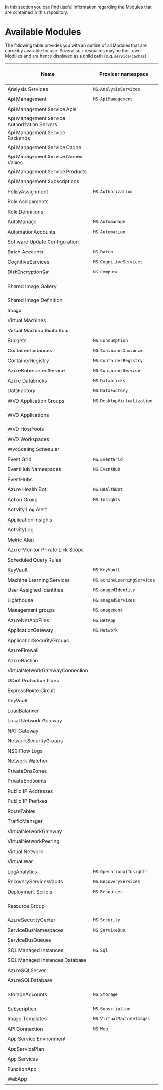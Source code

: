 In this section you can find useful information regarding the Modules that are contained in this repository.

# Available Modules
The following table provides you with an outline of all Modules that are currently available for use. Several sub-resources may be their own Modules and are hence displayed as a child path (e.g. `service/caches`).

| Name | Provider namespace | Resource Type | ARM / Bicep | Deploy |
| ---- | ------------------ | ------------- | ----------- | ------ |
| Analysis Services | `MS.AnalysisServices` | [servers](Microsoft.AnalysisServices/servers) | :heavy_check_mark: / | [Deploy] |
| Api Management | `MS.ApiManagement` | [service](Microsoft.ApiManagement/service) | :heavy_check_mark: / | [Deploy] |
| Api Management Service Apis | | [service/apis](Microsoft.ApiManagement/serviceResources/apis) | :heavy_check_mark: / | [Deploy] |
| Api Management Service Authorization Servers | | [service/authorizationServers](Microsoft.ApiManagement/serviceResources/authorizationServers) | :heavy_check_mark: / | [Deploy] |
| Api Management Service Backends | | [service/backends](Microsoft.ApiManagement/serviceResources/backends) | :heavy_check_mark: / | [Deploy] |
| Api Management Service Cache | | [service/caches](Microsoft.ApiManagement/serviceResources/caches) | :heavy_check_mark: / | [Deploy] |
| Api Management Service Named Values | | [service/namedValues](Microsoft.ApiManagement/serviceResources/namedValues) | :heavy_check_mark: / | [Deploy] |
| Api Management Service Products | | [service/products](Microsoft.ApiManagement/serviceResources/products) | :heavy_check_mark: / | [Deploy] |
| Api Management Subscriptions | | [service/subscriptions](Microsoft.ApiManagement/serviceResources/subscriptions) | :heavy_check_mark: / | [Deploy] |
| PolicyAssignment | `MS.Authorization` | [policyAssignments](Microsoft.Authorization/policyAssignments) | :heavy_check_mark: / | [Deploy] |
| Role Assignments | | [roleAssignments](Microsoft.Authorization/roleAssignments) | :heavy_check_mark: / | [Deploy] |
| Role Definitions | | [roleDefinitions](Microsoft.Authorization/roleDefinitions) | :heavy_check_mark: / | [Deploy] |
| AutoManage | `MS.Automanage` | [accounts](Microsoft.Automanage/accounts) | :heavy_check_mark: / | [Deploy] |
| AutomationAccounts | `MS.Automation` | [automationAccounts](Microsoft.Automation/automationAccounts) | :heavy_check_mark: / | [Deploy] |
| Software Update Configuration | | [automationAccounts/softwareUpdateConfigurations](Microsoft.Automation/automationAccountsResources/softwareUpdateConfigurations) | :heavy_check_mark: / | [Deploy] |
| Batch Accounts | `MS.Batch` | [batchAccounts](Microsoft.Batch/batchAccounts) | :heavy_check_mark: / | [Deploy] |
| CognitiveServices | `MS.CognitiveServices` | [accounts](Microsoft.CognitiveServices/accounts) | :heavy_check_mark: / | [Deploy] |
| DiskEncryptionSet | `MS.Compute` | [diskEncryptionSets](Microsoft.Compute/diskEncryptionSets) | :heavy_check_mark: / | [Deploy] |
| Shared Image Gallery | | [galleries](Microsoft.Compute/galleries) | :heavy_check_mark: / :heavy_check_mark:  | [Deploy] |
| Shared Image Definition | | [galleries/images](Microsoft.Compute/galleriesResources/images) | :heavy_check_mark: / | [Deploy] |
| Image | | [images](Microsoft.Compute/images) | :heavy_check_mark: / | [Deploy] |
| Virtual Machines | | [virtualMachines](Microsoft.Compute/virtualMachines) | :heavy_check_mark: / | [Deploy] |
| Virtual Machine Scale Sets | | [virtualMachineScaleSets](Microsoft.Compute/virtualMachineScaleSets) | :heavy_check_mark: / | [Deploy] |
| Budgets | `MS.Consumption` | [budgets](Microsoft.Consumption/budgets) | :heavy_check_mark: / | [Deploy] |
| ContainerInstances | `MS.ContainerInstance` | [containerGroups](Microsoft.ContainerInstance/containerGroups) | :heavy_check_mark: / | [Deploy] |
| ContainerRegistry | `MS.ContainerRegistry` | [registries](Microsoft.ContainerRegistry/registries) | :heavy_check_mark: / | [Deploy] |
| AzureKubernetesService | `MS.ContainerService` | [managedClusters](Microsoft.ContainerService/managedClusters) | :heavy_check_mark: / | [Deploy] |
| Azure Databricks | `MS.Databricks` | [workspaces](Microsoft.Databricks/workspaces) | :heavy_check_mark: / | [Deploy] |
| DataFactory | `MS.DataFactory` | [factories](Microsoft.DataFactory/factories) | :heavy_check_mark: / | [Deploy] |
| WVD Application Groups | `MS.DesktopVirtualization` | [applicationgroups](Microsoft.DesktopVirtualization/applicationgroups) | :heavy_check_mark: / | [Deploy] |
| WVD Applications | | [applicationGroups/applications](Microsoft.DesktopVirtualization/applicationGroupsResources/applications) | :heavy_check_mark: / :heavy_check_mark:  | [Deploy] |
| WVD HostPools | | [hostpools](Microsoft.DesktopVirtualization/hostpools) | :heavy_check_mark: / | [Deploy] |
| WVD Workspaces | | [workspaces](Microsoft.DesktopVirtualization/workspaces) | :heavy_check_mark: / | [Deploy] |
| WvdScaling Scheduler | | [wvdScalingScheduler](Microsoft.DesktopVirtualization/wvdScalingScheduler) | :heavy_check_mark: / | [Deploy] |
| Event Grid | `MS.EventGrid` | [topics](Microsoft.EventGrid/topics) | :heavy_check_mark: / | [Deploy] |
| EventHub Namespaces | `MS.EventHub` | [namespaces](Microsoft.EventHub/namespaces) | :heavy_check_mark: / | [Deploy] |
| EventHubs | | [namespaces/eventhubs](Microsoft.EventHub/namespacesResources/eventhubs) | :heavy_check_mark: / | [Deploy] |
| Azure Health Bot | `MS.HealthBot` | [healthBots](Microsoft.HealthBot/healthBots) | :heavy_check_mark: / | [Deploy] |
| Action Group | `MS.Insights` | [actionGroups](Microsoft.Insights/actionGroups) | :heavy_check_mark: / | [Deploy] |
| Activity Log Alert | | [activityLogAlerts](Microsoft.Insights/activityLogAlerts) | :heavy_check_mark: / | [Deploy] |
| Application Insights | | [components](Microsoft.Insights/components) | :heavy_check_mark: / | [Deploy] |
| ActivityLog | | [diagnosticSettings](Microsoft.Insights/diagnosticSettings) | :heavy_check_mark: / | [Deploy] |
| Metric Alert | | [metricAlerts](Microsoft.Insights/metricAlerts) | :heavy_check_mark: / | [Deploy] |
| Azure Monitor Private Link Scope | | [privateLinkScopes](Microsoft.Insights/privateLinkScopes) | :heavy_check_mark: / | [Deploy] |
| Scheduled Query Rules | | [scheduledQueryRules](Microsoft.Insights/scheduledQueryRules) | :heavy_check_mark: / | [Deploy] |
| KeyVault | `MS.KeyVault` | [vaults](Microsoft.KeyVault/vaults) | :heavy_check_mark: / | [Deploy] |
| Machine Learning Services | `MS.achineLearningServices` | [workspaces](Microsoft.MachineLearningServices/workspaces) | :heavy_check_mark: / | [Deploy] |
| User Assigned Identities | `MS.anagedIdentity` | [userAssignedIdentities](Microsoft.ManagedIdentity/userAssignedIdentities) | :heavy_check_mark: / | [Deploy] |
| Lighthouse | `MS.anagedServices` | [registrationDefinitions](Microsoft.ManagedServices/registrationDefinitions) | :heavy_check_mark: / | [Deploy] |
| Management groups | `MS.anagement` | [managementGroups](Microsoft.Management/managementGroups) | :heavy_check_mark: / | [Deploy] |
| AzureNetAppFiles | `MS.NetApp` | [netAppAccounts](Microsoft.NetApp/netAppAccounts) | :heavy_check_mark: / | [Deploy] |
| ApplicationGateway | `MS.Network` | [applicationGateways](Microsoft.Network/applicationGateways) | :heavy_check_mark: / | [Deploy] |
| ApplicationSecurityGroups | | [applicationSecurityGroups](Microsoft.Network/applicationSecurityGroups) | :heavy_check_mark: / | [Deploy] |
| AzureFirewall | | [azureFirewalls](Microsoft.Network/azureFirewalls) | :heavy_check_mark: / | [Deploy] |
| AzureBastion | | [bastionHosts](Microsoft.Network/bastionHosts) | :heavy_check_mark: / | [Deploy] |
| VirtualNetworkGatewayConnection | | [connections](Microsoft.Network/connections) | :heavy_check_mark: / | [Deploy] |
| DDoS Protection Plans | | [ddosProtectionPlans](Microsoft.Network/ddosProtectionPlans) | :heavy_check_mark: / | [Deploy] |
| ExpressRoute Circuit | | [expressRouteCircuits](Microsoft.Network/expressRouteCircuits) | :heavy_check_mark: / | [Deploy] |
| KeyVault | | [ipGroups](Microsoft.Network/ipGroups) | :heavy_check_mark: / | [Deploy] |
| LoadBalancer | | [loadBalancers](Microsoft.Network/loadBalancers) | :heavy_check_mark: / | [Deploy] |
| Local Network Gateway | | [localNetworkGateways](Microsoft.Network/localNetworkGateways) | :heavy_check_mark: / | [Deploy] |
| NAT Gateway | | [natGateways](Microsoft.Network/natGateways) | :heavy_check_mark: / | [Deploy] |
| NetworkSecurityGroups | | [networkSecurityGroups](Microsoft.Network/networkSecurityGroups) | :heavy_check_mark: / | [Deploy] |
| NSG Flow Logs | | [networkWatcherFlowLogs](Microsoft.Network/networkWatcherFlowLogs) | :heavy_check_mark: / | [Deploy] |
| Network Watcher | | [networkWatchers](Microsoft.Network/networkWatchers) | :heavy_check_mark: / | [Deploy] |
| PrivateDnsZones | | [privateDnsZones](Microsoft.Network/privateDnsZones) | :heavy_check_mark: / | [Deploy] |
| PrivateEndpoints | | [privateEndpoints](Microsoft.Network/privateEndpoints) | :heavy_check_mark: / | [Deploy] |
| Public IP Addresses | | [publicIPAddresses](Microsoft.Network/publicIPAddresses) | :heavy_check_mark: / | [Deploy] |
| Public IP Prefixes | | [publicIPPrefixes](Microsoft.Network/publicIPPrefixes) | :heavy_check_mark: / | [Deploy] |
| RouteTables | | [routeTables](Microsoft.Network/routeTables) | :heavy_check_mark: / | [Deploy] |
| TrafficManager | | [trafficmanagerprofiles](Microsoft.Network/trafficmanagerprofiles) | :heavy_check_mark: / | [Deploy] |
| VirtualNetworkGateway | | [virtualNetworkGateways](Microsoft.Network/virtualNetworkGateways) | :heavy_check_mark: / | [Deploy] |
| VirtualNetworkPeering | | [virtualNetworkPeerings](Microsoft.Network/virtualNetworkPeerings) | :heavy_check_mark: / | [Deploy] |
| Virtual Network | | [virtualNetworks](Microsoft.Network/virtualNetworks) | :heavy_check_mark: / | [Deploy] |
| Virtual Wan | | [virtualWans](Microsoft.Network/virtualWans) | :heavy_check_mark: / | [Deploy] |
| LogAnalytics | `MS.OperationalInsights` | [workspaces](Microsoft.OperationalInsights/workspaces) | :heavy_check_mark: / | [Deploy] |
| RecoveryServicesVaults | `MS.RecoveryServices` | [vaults](Microsoft.RecoveryServices/vaults) | :heavy_check_mark: / | [Deploy] |
| Deployment Scripts | `MS.Resources` | [deploymentScripts](Microsoft.Resources/deploymentScripts) | :heavy_check_mark: / | [Deploy] |
| Resource Group | | [resourceGroups](Microsoft.Resources/resourceGroups) | :heavy_check_mark: / :heavy_check_mark:  | [Deploy] |
| AzureSecurityCenter | `MS.Security` | [azureSecurityCenter](Microsoft.Security/azureSecurityCenter) | :heavy_check_mark: / | [Deploy] |
| ServiceBusNamespaces | `MS.ServiceBus` | [namespaces](Microsoft.ServiceBus/namespaces) | :heavy_check_mark: / | [Deploy] |
| ServiceBusQueues | | [namespaces/queues](Microsoft.ServiceBus/namespacesResources/queues) | :heavy_check_mark: / | [Deploy] |
| SQL Managed Instances | `MS.Sql` | [managedInstances](Microsoft.Sql/managedInstances) | :heavy_check_mark: / | [Deploy] |
| SQL Managed Instances Database | | [managedInstances/databases](Microsoft.Sql/managedInstancesResources/databases) | :heavy_check_mark: / | [Deploy] |
| AzureSQLServer | | [servers](Microsoft.Sql/servers) | :heavy_check_mark: / | [Deploy] |
| AzureSQLDatabase | | [servers/databases](Microsoft.Sql/serversResources/databases) | :heavy_check_mark: / | [Deploy] |
| StorageAccounts | `MS.Storage` | [storageAccounts](Microsoft.Storage/storageAccounts) | :heavy_check_mark: / :heavy_check_mark:  | [Deploy] |
| Subscription | `MS.Subscription` | [aliases](Microsoft.Subscription/aliases) | :heavy_check_mark: / | [Deploy] |
| Image Templates | `MS.VirtualMachineImages` | [imageTemplates](Microsoft.VirtualMachineImages/imageTemplates) | :heavy_check_mark: / | [Deploy] |
| API Connection | `MS.Web` | [connections](Microsoft.Web/connections) | :heavy_check_mark: / | [Deploy] |
| App Service Environment | | [hostingEnvironments](Microsoft.Web/hostingEnvironments) | :heavy_check_mark: / | [Deploy] |
| AppServicePlan | | [serverfarms](Microsoft.Web/serverfarms) | :heavy_check_mark: / | [Deploy] |
| App Services | | [sites/appService](Microsoft.Web/sites/appService) | :heavy_check_mark: / | [Deploy] |
| FunctionApp | | [sites/functionApp](Microsoft.Web/sites/functionApp) | :heavy_check_mark: / | [Deploy] |
| WebApp | | [sites/webApp](Microsoft.Web/sites/webApp) | :heavy_check_mark: / | [Deploy] |